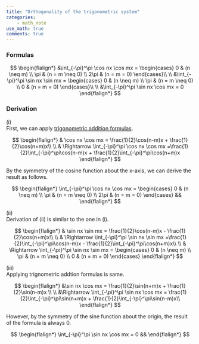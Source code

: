 ```yaml
---
title: "Orthogonality of the trigonometric system"
categories:
    - math_note
use_math: true
comments: true
---
```


### Formulas
$$
\begin{flalign*}
&\int_{-\pi}^\pi \cos nx \cos mx = 
\begin{cases} 
0 & (n \neq m)
\\ \pi & (n = m \neq 0)
\\ 2\pi & (n = m = 0)
\end{cases}\\
\\ 
&\int_{-\pi}^\pi \sin nx \sin mx = 
\begin{cases} 
0 & (n \neq m)
\\ \pi & (n = m \neq 0)
\\ 0 & (n = m = 0)
\end{cases}\\
\\ 
&\int_{-\pi}^\pi \sin nx \cos mx = 0 
\end{flalign*}
$$

### Derivation
(i)  
First, we can apply [trigonometric addition formulas](https://enginebeast.github.io/math1/).

$$
\begin{flalign*}
& \cos nx \cos mx = \frac{1}{2}\cos(n-m)x + \frac{1}{2}\cos(n+m)x\\
\\
& \Rightarrow \int_{-\pi}^\pi \cos nx \cos mx =\frac{1}{2}\int_{-\pi}^\pi\cos(n-m)x + \frac{1}{2}\int_{-\pi}^\pi\cos(n+m)x
\end{flalign*}
$$

By the symmetry of the cosine function about the x-axis, we can derive the result as follows.

$$
\begin{flalign*}
\int_{-\pi}^\pi \cos nx \cos mx = 
\begin{cases} 
0 & (n \neq m)
\\ \pi & (n = m \neq 0)
\\ 2\pi & (n = m = 0)
\end{cases} &&
\end{flalign*}
$$

(ii)  
Derivation of (ii) is similar to the one in (i).

$$
\begin{flalign*}
& \sin nx \sin mx = \frac{1}{2}\cos(n-m)x - \frac{1}{2}\cos(n+m)x\\
\\
& \Rightarrow \int_{-\pi}^\pi \sin nx \sin mx =\frac{1}{2}\int_{-\pi}^\pi\cos(n-m)x - \frac{1}{2}\int_{-\pi}^\pi\cos(n+m)x\\
\\
& \Rightarrow \int_{-\pi}^\pi \sin nx \sin mx = 
\begin{cases} 
0 & (n \neq m)
\\ \pi & (n = m \neq 0)
\\ 0 & (n = m = 0)
\end{cases}
\end{flalign*}
$$


(iii)  
Applying trignometric addtion formulas is same.

$$
\begin{flalign*}
&\sin nx \cos mx = \frac{1}{2}\sin(n+m)x + \frac{1}{2}\sin(n-m)x \\
\\
&\Rightarrow \int_{-\pi}^\pi \sin nx \cos mx = \frac{1}{2}\int_{-\pi}^\pi\sin(n+m)x + \frac{1}{2}\int_{-\pi}^\pi\sin(n-m)x\\
\end{flalign*}
$$

However, by the symmetry of the sine function about the origin, the result of the formula is always 0.

$$ 
\begin{flalign*}
\int_{-\pi}^\pi \sin nx \cos mx = 0 &&
\end{flalign*}
$$
